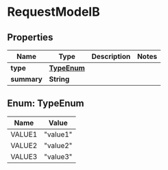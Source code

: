 

# RequestModelB


## Properties

| Name | Type | Description | Notes |
|------------ | ------------- | ------------- | -------------|
|**type** | [**TypeEnum**](#TypeEnum) |  |  |
|**summary** | **String** |  |  |



## Enum: TypeEnum

| Name | Value |
|---- | -----|
| VALUE1 | &quot;value1&quot; |
| VALUE2 | &quot;value2&quot; |
| VALUE3 | &quot;value3&quot; |



